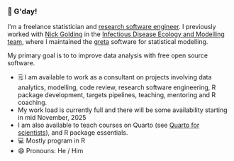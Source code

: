 ### 👋 G'day!

I'm a freelance statistician and [research software engineer](https://researchsoftware.org/). I previously worked with [Nick Golding](https://www.telethonkids.org.au/contact-us/our-people/g/nick-golding/) in the [Infectious Disease Ecology and Modelling team](https://www.telethonkids.org.au/our-research/brain-and-behaviour/child-health-analytics-research-program/infectious-disease-ecology-and-modelling/), where I maintained the [greta](https://github.com/greta-dev/greta) software for statistical modelling.

My primary goal is to to improve data analysis with free open source software.

 - 🗒️ I am available to work as a consultant on projects involving 
 data analytics, modelling, code review, research software engineering, R package development, targets pipelines, teaching, mentoring and R coaching.
 - My work load is currently full and there will be some availability starting in mid November, 2025
 - I am also available to teach courses on Quarto (see [Quarto for scientists](https://qmd4sci.njtierney.com/)), and R package essentials.
 - :computer: Mostly program in R
 - 😄 Pronouns: He / Him
